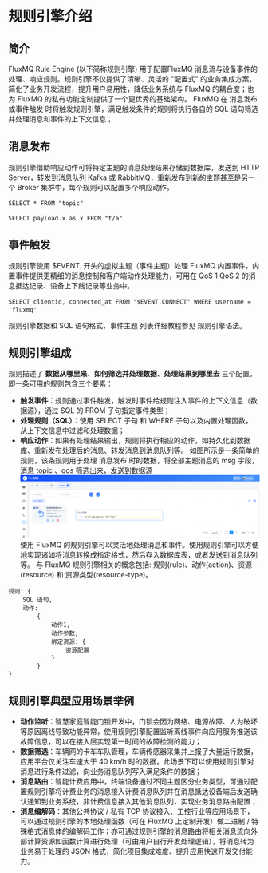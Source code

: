 # 规则引擎介绍

## 简介
FluxMQ Rule Engine (以下简称规则引擎) 用于配置FluxMQ 消息流与设备事件的处理、响应规则。规则引擎不仅提供了清晰、灵活的 "配置式" 的业务集成方案，简化了业务开发流程，提升用户易用性，降低业务系统与 FluxMQ 的耦合度；也为 FluxMQ 的私有功能定制提供了一个更优秀的基础架构。
FluxMQ 在 消息发布或事件触发 时将触发规则引擎，满足触发条件的规则将执行各自的 SQL 语句筛选并处理消息和事件的上下文信息；

## 消息发布
规则引擎借助响应动作可将特定主题的消息处理结果存储到数据库，发送到 HTTP Server，转发到消息队列 Kafka 或 RabbitMQ，重新发布到新的主题甚至是另一个 Broker 集群中，每个规则可以配置多个响应动作。
```选择发布到 topic 主题的消息，并筛选出全部字段
SELECT * FROM "topic"
```
```选择发布到 t/a 主题的消息，并从 JSON 格式的消息内容中筛选出 "x" 字段
SELECT payload.x as x FROM "t/a"
```

## 事件触发
规则引擎使用 $EVENT. 开头的虚拟主题（事件主题）处理 FluxMQ 内置事件，内置事件提供更精细的消息控制和客户端动作处理能力，可用在 QoS 1 QoS 2 的消息抵达记录、设备上下线记录等业务中。
```选择客户端连接事件，筛选 username 为 'fluxmq' 的设备并获取连接信息
SELECT clientid, connected_at FROM "$EVENT.CONNECT" WHERE username = 'fluxmq'
```
规则引擎数据和 SQL 语句格式，事件主题 列表详细教程参见 规则引擎语法。

## 规则引擎组成
规则描述了 **数据从哪里来**、**如何筛选并处理数据**、**处理结果到哪里去** 三个配置，即一条可用的规则包含三个要素：
- **触发事件**：规则通过事件触发，触发时事件给规则注入事件的上下文信息（数据源），通过 SQL 的 FROM 子句指定事件类型；
- **处理规则（SQL）**：使用 SELECT 子句 和 WHERE 子句以及内置处理函数， 从上下文信息中过滤和处理数据；
- **响应动作**：如果有处理结果输出，规则将执行相应的动作，如持久化到数据库、重新发布处理后的消息、转发消息到消息队列等。
如图所示是一条简单的规则，该条规则用于处理 消息发布 时的数据，将全部主题消息的 msg 字段，消息 topic 、qos 筛选出来，发送到数据源
![](../../assets/images/gzyq/23.png)
使用 FluxMQ 的规则引擎可以灵活地处理消息和事件。使用规则引擎可以方便地实现诸如将消息转换成指定格式，然后存入数据库表，或者发送到消息队列等。
与 FluxMQ 规则引擎相关的概念包括: 规则(rule)、动作(action)、资源(resource) 和 资源类型(resource-type)。
```规则、动作、资源的关系:
规则: {
    SQL 语句,
    动作: 
        {
            动作1,
            动作参数,
            绑定资源: {
                资源配置
            }
        }
}
```

## 规则引擎典型应用场景举例
- **动作监听**：智慧家庭智能门锁开发中，门锁会因为网络、电源故障、人为破坏等原因离线导致功能异常，使用规则引擎配置监听离线事件向应用服务推送该故障信息，可以在接入层实现第一时间的故障检测的能力；
- **数据筛选**：车辆网的卡车车队管理，车辆传感器采集并上报了大量运行数据，应用平台仅关注车速大于 40 km/h 时的数据，此场景下可以使用规则引擎对消息进行条件过滤，向业务消息队列写入满足条件的数据；
- **消息路由**：智能计费应用中，终端设备通过不同主题区分业务类型，可通过配置规则引擎将计费业务的消息接入计费消息队列并在消息抵达设备端后发送确认通知到业务系统，非计费信息接入其他消息队列，实现业务消息路由配置；
- **消息编解码**：其他公共协议 / 私有 TCP 协议接入、工控行业等应用场景下，可以通过规则引擎的本地处理函数（可在 FluxMQ 上定制开发）做二进制 / 特殊格式消息体的编解码工作；亦可通过规则引擎的消息路由将相关消息流向外部计算资源如函数计算进行处理（可由用户自行开发处理逻辑），将消息转为业务易于处理的 JSON 格式，简化项目集成难度、提升应用快速开发交付能力。